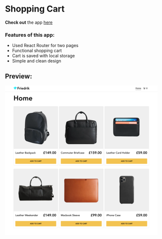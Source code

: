 # Shopping Cart

**Check out** the app [here](https://ibndaanis-shopping-cart.netlify.app/)

### Features of this app:

- Used React Router for two pages
- Functional shopping cart
- Cart is saved with local storage
- Simple and clean design

## Preview:

![Preview](./public/assets/preview.png)
